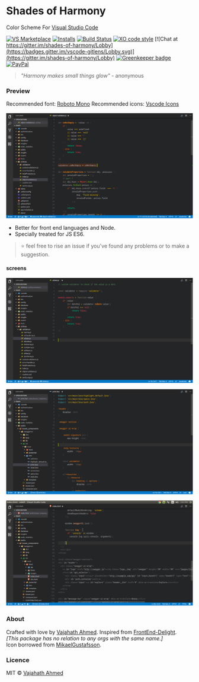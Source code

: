 # Shades of Harmony

Color Scheme For [Visual Studio Code](https://code.visualstudio.com/)

[![VS Marketplace](https://vsmarketplacebadge.apphb.com/version/vajahath-ahmed.shades-of-harmony.svg)](https://marketplace.visualstudio.com/items?itemName=vajahath-ahmed.shades-of-harmony)
[![Installs](https://vsmarketplacebadge.apphb.com/installs/vajahath-ahmed.shades-of-harmony.svg)](https://marketplace.visualstudio.com/items?itemName=vajahath-ahmed.shades-of-harmony)
[![Build Status](https://travis-ci.org/vajahath/shades-of-harmony.svg?branch=master)](https://travis-ci.org/vajahath/shades-of-harmony)
[![XO code style](https://img.shields.io/badge/code_style-XO-5ed9c7.svg)](https://github.com/sindresorhus/xo)
[![Chat at https://gitter.im/shades-of-harmony/Lobby](https://badges.gitter.im/vscode-gitlens/Lobby.svg)](https://gitter.im/shades-of-harmony/Lobby)
[![Greenkeeper badge](https://badges.greenkeeper.io/vajahath/shades-of-harmony.svg)](https://greenkeeper.io/)
[![PayPal][badge_paypal_donate]][paypal-donations]

> _"Harmony makes small things glow"_  - anonymous

### Preview
Recommended font: [Roboto Mono](https://fonts.google.com/specimen/Roboto+Mono)
Recommended icons: [Vscode Icons](https://marketplace.visualstudio.com/items?itemName=robertohuertasm.vscode-icons)<br><br>
![preview](https://github.com/vajahath/shades-of-harmony/blob/master/media/shades%201.png?raw=true)

 - Better for front end languages and Node.
 - Specially treated for JS ES6.

> :star: feel free to rise an issue if you've found any problems or to make a suggestion.

#### screens

![enter image description here](https://github.com/vajahath/shades-of-harmony/blob/master/media/shades%202.png?raw=true)

![enter image description here](https://github.com/vajahath/shades-of-harmony/blob/master/media/shades%203.png?raw=true)

![enter image description here](https://github.com/vajahath/shades-of-harmony/blob/master/media/shades%204.png?raw=true)

### About
Crafted with love by [Vajahath Ahmed](https://twitter.com/vajahath7). Inspired from [FrontEnd-Delight](https://github.com/bernatfortet/sublime-frontend-delight).<br>
_[This package has no relation to any orgs with the same name.]_<br>
Icon borrowed from [MikaelGustafsson](https://dribbble.com/MikaelGustafsson).

### Licence
MIT &copy; [Vajahath Ahmed](https://twitter.com/vajahath7)


[badge_paypal_donate]: https://cdn.rawgit.com/vajahath/cloud-codes/a01f087f/badges/paypal_donate.svg
[paypal-donations]: https://paypal.me/vajahath